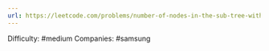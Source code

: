 ```yaml
---
url: https://leetcode.com/problems/number-of-nodes-in-the-sub-tree-with-the-same-label
---
```


Difficulty: #medium
Companies: #samsung
